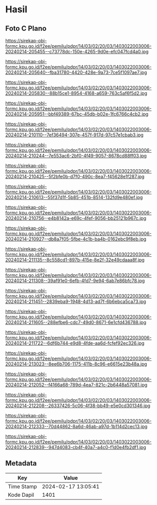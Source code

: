 # Hasil

## Foto C Plano

https://sirekap-obj-formc.kpu.go.id/f2ee/pemilu/pdpr/14/03/02/20/03/1403022003006-20240214-205455--c73778dc-150e-4265-9d0e-efc047fcd4a0.jpg

https://sirekap-obj-formc.kpu.go.id/f2ee/pemilu/pdpr/14/03/02/20/03/1403022003006-20240214-205640--fba31780-4420-428e-9a73-7ce5f1097ae7.jpg

https://sirekap-obj-formc.kpu.go.id/f2ee/pemilu/pdpr/14/03/02/20/03/1403022003006-20240214-205830--88b15ce1-8954-4168-a659-763c5af6f5d2.jpg

https://sirekap-obj-formc.kpu.go.id/f2ee/pemilu/pdpr/14/03/02/20/03/1403022003006-20240214-205951--bbf49389-67bc-45db-b02e-1fc6766c4cb2.jpg

https://sirekap-obj-formc.kpu.go.id/f2ee/pemilu/pdpr/14/03/02/20/03/1403022003006-20240214-210110--7ef36494-307e-457f-917d-97c57e1cbab3.jpg

https://sirekap-obj-formc.kpu.go.id/f2ee/pemilu/pdpr/14/03/02/20/03/1403022003006-20240214-210244--7e553ac6-2bf0-4f49-9057-8678cd88ff03.jpg

https://sirekap-obj-formc.kpu.go.id/f2ee/pemilu/pdpr/14/03/02/20/03/1403022003006-20240214-210425--5f2bfe0b-d7f0-490c-8ea7-f45628e1f287.jpg

https://sirekap-obj-formc.kpu.go.id/f2ee/pemilu/pdpr/14/03/02/20/03/1403022003006-20240214-210613--55f37d1f-5b85-451b-8514-132fd9e480ef.jpg

https://sirekap-obj-formc.kpu.go.id/f2ee/pemilu/pdpr/14/03/02/20/03/1403022003006-20240214-210756--e4b8142a-e69c-4fef-9056-bb25121b967c.jpg

https://sirekap-obj-formc.kpu.go.id/f2ee/pemilu/pdpr/14/03/02/20/03/1403022003006-20240214-210927--db8a7f05-5fbe-4c1b-ba4b-0162ebc9f8eb.jpg

https://sirekap-obj-formc.kpu.go.id/f2ee/pemilu/pdpr/14/03/02/20/03/1403022003006-20240214-211135--8c558cd1-897b-415e-8e2f-32e49cdaaa8f.jpg

https://sirekap-obj-formc.kpu.go.id/f2ee/pemilu/pdpr/14/03/02/20/03/1403022003006-20240214-211308--39af91e0-6efb-4fd7-9e94-6ab7e86bfc78.jpg

https://sirekap-obj-formc.kpu.go.id/f2ee/pemilu/pdpr/14/03/02/20/03/1403022003006-20240214-211451--2839eba9-1948-4d13-ad7f-6b6ebca5ca73.jpg

https://sirekap-obj-formc.kpu.go.id/f2ee/pemilu/pdpr/14/03/02/20/03/1403022003006-20240214-211605--288efbe6-cdc7-49d0-8671-6e1cfd436788.jpg

https://sirekap-obj-formc.kpu.go.id/f2ee/pemilu/pdpr/14/03/02/20/03/1403022003006-20240214-211722--6df6b744-e9d8-4fde-aa6d-fcfef92ec326.jpg

https://sirekap-obj-formc.kpu.go.id/f2ee/pemilu/pdpr/14/03/02/20/03/1403022003006-20240214-213023--8ee6b706-1175-411b-8c96-e6615e23b48a.jpg

https://sirekap-obj-formc.kpu.go.id/f2ee/pemilu/pdpr/14/03/02/20/03/1403022003006-20240214-212052--f4166a68-789d-4ea7-821c-2b6448a57081.jpg

https://sirekap-obj-formc.kpu.go.id/f2ee/pemilu/pdpr/14/03/02/20/03/1403022003006-20240214-212208--26337426-5c06-4f38-bb49-e5e0cd301346.jpg

https://sirekap-obj-formc.kpu.go.id/f2ee/pemilu/pdpr/14/03/02/20/03/1403022003006-20240214-212333--70d44862-8a6d-46ab-a97d-1b114d2cec13.jpg

https://sirekap-obj-formc.kpu.go.id/f2ee/pemilu/pdpr/14/03/02/20/03/1403022003006-20240214-212839--947d4083-cb4f-40a7-a4c0-f1d0e4fb2df1.jpg


## Metadata

| Key        | Value               |
| ---------- | ------------------- |
| Time Stamp | 2024-02-17 13:05:41 |
| Kode Dapil | 1401                |



